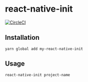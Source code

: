# react-native-init
[![CircleCI](https://circleci.com/gh/wcandillon/react-native-init.svg?style=svg)](https://circleci.com/gh/wcandillon/react-native-init)

## Installation

```
yarn global add my-react-native-init
```

## Usage

```
react-native-init project-name
```
